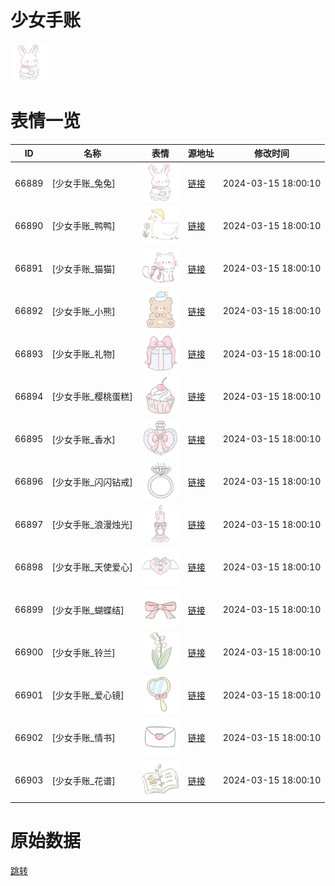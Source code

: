 # 少女手账

<img src="./cover.png" height="60" alt="cover" />

# 表情一览

|ID|名称|表情|源地址|修改时间|
|----|----|----|----|----|
|66889|[少女手账_兔兔]|<img src="./pic/066889_%5B少女手账_兔兔%5D.png" height="60" alt="兔兔"/>|[链接](https://i0.hdslb.com/bfs/garb/c18fa7a94d2af4ddd19a3416cd5e1f8ca65a23e2.png)|2024-03-15 18:00:10|
|66890|[少女手账_鸭鸭]|<img src="./pic/066890_%5B少女手账_鸭鸭%5D.png" height="60" alt="鸭鸭"/>|[链接](https://i0.hdslb.com/bfs/garb/b48aca477283116e4cb47dcf16074aa3bf6646ca.png)|2024-03-15 18:00:10|
|66891|[少女手账_猫猫]|<img src="./pic/066891_%5B少女手账_猫猫%5D.png" height="60" alt="猫猫"/>|[链接](https://i0.hdslb.com/bfs/garb/def30041c7d4f8effb498d69b45ff237d1c9adf4.png)|2024-03-15 18:00:10|
|66892|[少女手账_小熊]|<img src="./pic/066892_%5B少女手账_小熊%5D.png" height="60" alt="小熊"/>|[链接](https://i0.hdslb.com/bfs/garb/a9283ba4a0b2b922bdfee078e1ea7651eb6acad7.png)|2024-03-15 18:00:10|
|66893|[少女手账_礼物]|<img src="./pic/066893_%5B少女手账_礼物%5D.png" height="60" alt="礼物"/>|[链接](https://i0.hdslb.com/bfs/garb/e0eaef060df8fa7b52c3fa7dc28f2043696bbea5.png)|2024-03-15 18:00:10|
|66894|[少女手账_樱桃蛋糕]|<img src="./pic/066894_%5B少女手账_樱桃蛋糕%5D.png" height="60" alt="樱桃蛋糕"/>|[链接](https://i0.hdslb.com/bfs/garb/27d39ca0be40b720635528e952d59bdcbc64cab7.png)|2024-03-15 18:00:10|
|66895|[少女手账_香水]|<img src="./pic/066895_%5B少女手账_香水%5D.png" height="60" alt="香水"/>|[链接](https://i0.hdslb.com/bfs/garb/4a1437c6c4a1ea9211db05cbfc29313958aee547.png)|2024-03-15 18:00:10|
|66896|[少女手账_闪闪钻戒]|<img src="./pic/066896_%5B少女手账_闪闪钻戒%5D.png" height="60" alt="闪闪钻戒"/>|[链接](https://i0.hdslb.com/bfs/garb/2e2b515f1b56ebf81bf0c968f3ba1a6dc2dcd95f.png)|2024-03-15 18:00:10|
|66897|[少女手账_浪漫烛光]|<img src="./pic/066897_%5B少女手账_浪漫烛光%5D.png" height="60" alt="浪漫烛光"/>|[链接](https://i0.hdslb.com/bfs/garb/8144a5057f680c80f3019bfe99e9ae325a8de73b.png)|2024-03-15 18:00:10|
|66898|[少女手账_天使爱心]|<img src="./pic/066898_%5B少女手账_天使爱心%5D.png" height="60" alt="天使爱心"/>|[链接](https://i0.hdslb.com/bfs/garb/c9ee9ed5cbd9bc0e63c12acacd292ebddca3f266.png)|2024-03-15 18:00:10|
|66899|[少女手账_蝴蝶结]|<img src="./pic/066899_%5B少女手账_蝴蝶结%5D.png" height="60" alt="蝴蝶结"/>|[链接](https://i0.hdslb.com/bfs/garb/53b5da5c08d3e2ff4d87e4fc9b762b996cf9abd2.png)|2024-03-15 18:00:10|
|66900|[少女手账_铃兰]|<img src="./pic/066900_%5B少女手账_铃兰%5D.png" height="60" alt="铃兰"/>|[链接](https://i0.hdslb.com/bfs/garb/7e3a9f29a03ef66857ead26ff3fd885e48841aa5.png)|2024-03-15 18:00:10|
|66901|[少女手账_爱心镜]|<img src="./pic/066901_%5B少女手账_爱心镜%5D.png" height="60" alt="爱心镜"/>|[链接](https://i0.hdslb.com/bfs/garb/5128210fe7112f340b781a00e323694514b1fc72.png)|2024-03-15 18:00:10|
|66902|[少女手账_情书]|<img src="./pic/066902_%5B少女手账_情书%5D.png" height="60" alt="情书"/>|[链接](https://i0.hdslb.com/bfs/garb/91a62bc027570ca544c4cdfb3162fadb0f1c7935.png)|2024-03-15 18:00:10|
|66903|[少女手账_花谱]|<img src="./pic/066903_%5B少女手账_花谱%5D.png" height="60" alt="花谱"/>|[链接](https://i0.hdslb.com/bfs/garb/a6dfe85e188b9b1ebd17cc69f34dd60308ae8c21.png)|2024-03-15 18:00:10|

# 原始数据

[跳转](./raw.json)

